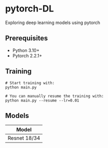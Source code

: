 # pytorch-DL
 Exploring deep learning models using pytorch

## Prerequisites
- Python 3.10+
- Pytorch 2.2.1+

## Training
```
# Start training with: 
python main.py

# You can manually resume the training with: 
python main.py --resume --lr=0.01
```

## Models
|Model|
|----|
|Resnet 18/34|